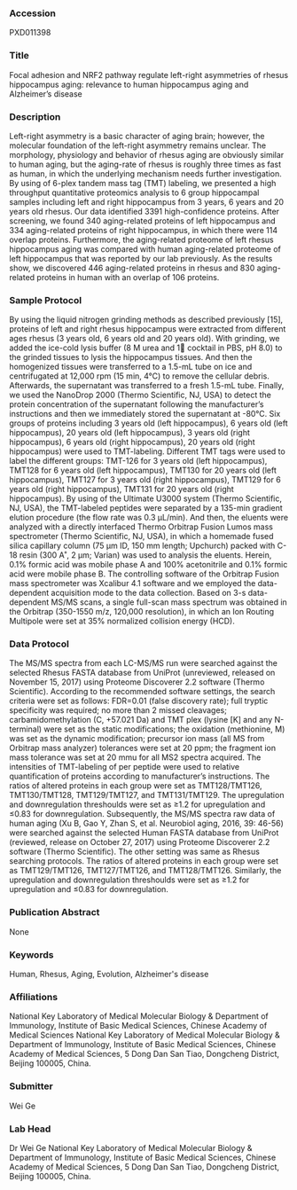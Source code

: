 ### Accession
PXD011398

### Title
Focal adhesion and NRF2 pathway regulate left-right asymmetries of rhesus hippocampus aging: relevance to human hippocampus aging and Alzheimer’s disease

### Description
Left-right asymmetry is a basic character of aging brain; however, the molecular foundation of the left-right asymmetry remains unclear. The morphology, physiology and behavior of rhesus aging are obviously similar to human aging, but the aging-rate of rhesus is roughly three times as fast as human, in which the underlying mechanism needs further investigation. By using of 6-plex tandem mass tag (TMT) labeling, we presented a high throughput quantitative proteomics analysis to 6 group hippocampal samples including left and right hippocampus from 3 years, 6 years and 20 years old rhesus. Our data identified 3391 high-confidence proteins. After screening, we found 340 aging-related proteins of left hippocampus and 334 aging-related proteins of right hippocampus, in which there were 114 overlap proteins. Furthermore, the aging-related proteome of left rhesus hippocampus aging was compared with human aging-related proteome of left hippocampus that was reported by our lab previously. As the results show, we discovered 446 aging-related proteins in rhesus and 830 aging-related proteins in human with an overlap of 106 proteins.

### Sample Protocol
By using the liquid nitrogen grinding methods as described previously [15], proteins of left and right rhesus hippocampus were extracted from different ages rhesus (3 years old, 6 years old and 20 years old). With grinding, we added the ice-cold lysis buffer (8 M urea and 1 cocktail in PBS, pH 8.0) to the grinded tissues to lysis the hippocampus tissues. And then the homogenized tissues were transferred to a 1.5-mL tube on ice and centrifugated at 12,000 rpm (15 min, 4°C) to remove the cellular debris. Afterwards, the supernatant was transferred to a fresh 1.5-mL tube. Finally, we used the NanoDrop 2000 (Thermo Scientific, NJ, USA) to detect the protein concentration of the supernatant following the manufacturer’s instructions and then we immediately stored the supernatant at -80°C. Six groups of proteins including 3 years old (left hippocampus), 6 years old (left hippocampus), 20 years old (left hippocampus), 3 years old (right hippocampus), 6 years old (right hippocampus), 20 years old (right hippocampus) were used to TMT-labeling. Different TMT tags were used to label the different groups: TMT-126 for 3 years old (left hippocampus), TMT128 for 6 years old (left hippocampus), TMT130 for 20 years old (left hippocampus), TMT127 for 3 years old (right hippocampus), TMT129 for 6 years old (right hippocampus), TMT131 for 20 years old (right hippocampus). By using of the Ultimate U3000 system (Thermo Scientific, NJ, USA), the TMT-labeled peptides were separated by a 135-min gradient elution procedure (the flow rate was 0.3 μL/min). And then, the eluents were analyzed with a directly interfaced Thermo Orbitrap Fusion Lumos mass spectrometer (Thermo Scientific, NJ, USA), in which a homemade fused silica capillary column (75 μm ID, 150 mm length; Upchurch) packed with C-18 resin (300 A˚, 2 μm; Varian) was used to analysis the eluents. Herein, 0.1% formic acid was mobile phase A and 100% acetonitrile and 0.1% formic acid were mobile phase B. The controlling software of the Orbitrap Fusion mass spectrometer was Xcalibur 4.1 software and we employed the data-dependent acquisition mode to the data collection. Based on 3-s data-dependent MS/MS scans, a single full-scan mass spectrum was obtained in the Orbitrap (350-1550 m/z, 120,000 resolution), in which an Ion Routing Multipole were set at 35% normalized collision energy (HCD).

### Data Protocol
The MS/MS spectra from each LC-MS/MS run were searched against the selected Rhesus FASTA database from UniProt (unreviewed, released on November 15, 2017) using Proteome Discoverer 2.2 software (Thermo Scientific). According to the recommended software settings, the search criteria were set as follows: FDR=0.01 (false discovery rate); full tryptic specificity was required; no more than 2 missed cleavages; carbamidomethylation (C, +57.021 Da) and TMT plex (lysine [K] and any N-terminal) were set as the static modifications; the oxidation (methionine, M) was set as the dynamic modification; precursor ion mass (all MS from Orbitrap mass analyzer) tolerances were set at 20 ppm; the fragment ion mass tolerance was set at 20 mmu for all MS2 spectra acquired. The intensities of TMT-labeling of per peptide were used to relative quantification of proteins according to manufacturer’s instructions. The ratios of altered proteins in each group were set as TMT128/TMT126, TMT130/TMT128, TMT129/TMT127, and TMT131/TMT129. The upregulation and downregulation threshoulds were set as ≥1.2 for upregulation and ≤0.83 for downregulation. Subsequently, the MS/MS spectra raw data of human aging (Xu B, Gao Y, Zhan S, et al. Neurobiol aging, 2016, 39: 46-56) were searched against the selected Human FASTA database from UniProt (reviewed, release on October 27, 2017) using Proteome Discoverer 2.2 software (Thermo Scientific). The other setting was same as Rhesus searching protocols. The ratios of altered proteins in each group were set as TMT129/TMT126, TMT127/TMT126, and TMT128/TMT126. Similarly, the upregulation and downregulation threshoulds were set as ≥1.2 for upregulation and ≤0.83 for downregulation.

### Publication Abstract
None

### Keywords
Human, Rhesus, Aging, Evolution, Alzheimer's disease

### Affiliations
National Key Laboratory of Medical Molecular Biology & Department of Immunology, Institute of Basic Medical Sciences, Chinese Academy of Medical Sciences 
National Key Laboratory of Medical Molecular Biology & Department of Immunology, Institute of Basic Medical Sciences, Chinese Academy of Medical Sciences, 5 Dong Dan San Tiao, Dongcheng District, Beijing 100005, China.

### Submitter
Wei Ge

### Lab Head
Dr Wei Ge
National Key Laboratory of Medical Molecular Biology & Department of Immunology, Institute of Basic Medical Sciences, Chinese Academy of Medical Sciences, 5 Dong Dan San Tiao, Dongcheng District, Beijing 100005, China.



